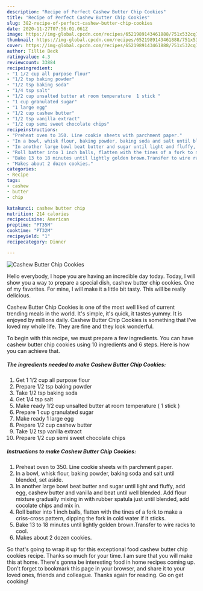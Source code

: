```yaml
---
description: "Recipe of Perfect Cashew Butter Chip Cookies"
title: "Recipe of Perfect Cashew Butter Chip Cookies"
slug: 382-recipe-of-perfect-cashew-butter-chip-cookies
date: 2020-11-27T07:56:01.061Z
image: https://img-global.cpcdn.com/recipes/6521989143461888/751x532cq70/cashew-butter-chip-cookies-recipe-main-photo.jpg
thumbnail: https://img-global.cpcdn.com/recipes/6521989143461888/751x532cq70/cashew-butter-chip-cookies-recipe-main-photo.jpg
cover: https://img-global.cpcdn.com/recipes/6521989143461888/751x532cq70/cashew-butter-chip-cookies-recipe-main-photo.jpg
author: Tillie Beck
ratingvalue: 4.3
reviewcount: 33884
recipeingredient:
- "1 1/2 cup all purpose flour"
- "1/2 tsp baking powder"
- "1/2 tsp baking soda"
- "1/4 tsp salt"
- "1/2 cup unsalted butter at room temperature  1 stick "
- "1 cup granulated sugar"
- "1 large egg"
- "1/2 cup cashew butter"
- "1/2 tsp vanilla extract"
- "1/2 cup semi sweet chocolate chips"
recipeinstructions:
- "Preheat oven to 350. Line cookie sheets with parchment paper."
- "In a bowl, whisk flour, baking powder, baking soda and salt until blended, set aside."
- "In another large bowl beat butter and sugar until light and fluffy, add egg, cashew butter and vanilla and beat until well blended. Add flour mixture gradually mixing in with rubber spatula just until blended, add cocolate chips and mix in."
- "Roll batter into 1 inch balls, flatten with the tines of a fork to make a criss-cross pattern, dipping the fork in cold water if it sticks."
- "Bake 13 to 18 minutes until lightly golden brown.Transfer to wire racks to cool."
- "Makes about 2 dozen cookies."
categories:
- Recipe
tags:
- cashew
- butter
- chip

katakunci: cashew butter chip 
nutrition: 214 calories
recipecuisine: American
preptime: "PT35M"
cooktime: "PT32M"
recipeyield: "1"
recipecategory: Dinner

---
```



![Cashew Butter Chip Cookies](https://img-global.cpcdn.com/recipes/6521989143461888/751x532cq70/cashew-butter-chip-cookies-recipe-main-photo.jpg)

Hello everybody, I hope you are having an incredible day today. Today, I will show you a way to prepare a special dish, cashew butter chip cookies. One of my favorites. For mine, I will make it a little bit tasty. This will be really delicious.



Cashew Butter Chip Cookies is one of the most well liked of current trending meals in the world. It's simple, it's quick, it tastes yummy. It is enjoyed by millions daily. Cashew Butter Chip Cookies is something that I've loved my whole life. They are fine and they look wonderful.


To begin with this recipe, we must prepare a few ingredients. You can have cashew butter chip cookies using 10 ingredients and 6 steps. Here is how you can achieve that.

<!--inarticleads1-->

##### The ingredients needed to make Cashew Butter Chip Cookies:

1. Get 1 1/2 cup all purpose flour
1. Prepare 1/2 tsp baking powder
1. Take 1/2 tsp baking soda
1. Get 1/4 tsp salt
1. Make ready 1/2 cup unsalted butter at room temperature ( 1 stick )
1. Prepare 1 cup granulated sugar
1. Make ready 1 large egg
1. Prepare 1/2 cup cashew butter
1. Take 1/2 tsp vanilla extract
1. Prepare 1/2 cup semi sweet chocolate chips




<!--inarticleads2-->

##### Instructions to make Cashew Butter Chip Cookies:

1. Preheat oven to 350. Line cookie sheets with parchment paper.
1. In a bowl, whisk flour, baking powder, baking soda and salt until blended, set aside.
1. In another large bowl beat butter and sugar until light and fluffy, add egg, cashew butter and vanilla and beat until well blended. Add flour mixture gradually mixing in with rubber spatula just until blended, add cocolate chips and mix in.
1. Roll batter into 1 inch balls, flatten with the tines of a fork to make a criss-cross pattern, dipping the fork in cold water if it sticks.
1. Bake 13 to 18 minutes until lightly golden brown.Transfer to wire racks to cool.
1. Makes about 2 dozen cookies.




So that's going to wrap it up for this exceptional food cashew butter chip cookies recipe. Thanks so much for your time. I am sure that you will make this at home. There's gonna be interesting food in home recipes coming up. Don't forget to bookmark this page in your browser, and share it to your loved ones, friends and colleague. Thanks again for reading. Go on get cooking!
